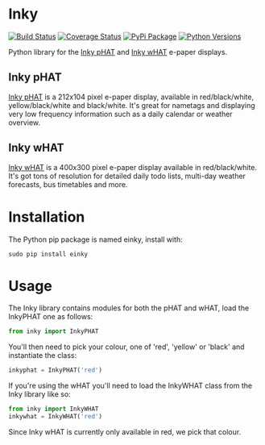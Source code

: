 # Inky

[![Build Status](https://travis-ci.com/pimoroni/inky.svg?branch=master)](https://travis-ci.com/pimoroni/inky)
[![Coverage Status](https://coveralls.io/repos/github/pimoroni/inky/badge.svg?branch=master)](https://coveralls.io/github/pimoroni/inky?branch=master)
[![PyPi Package](https://img.shields.io/pypi/v/einky.svg)](https://pypi.python.org/pypi/einky)
[![Python Versions](https://img.shields.io/pypi/pyversions/einky.svg)](https://pypi.python.org/pypi/einky)

Python library for the [Inky pHAT](https://shop.pimoroni.com/products/inky-phat) and [Inky wHAT](https://shop.pimoroni.com/products/inky-what) e-paper displays.

## Inky pHAT

[Inky pHAT](https://shop.pimoroni.com/products/inky-phat) is a 212x104 pixel e-paper display, available in red/black/white, yellow/black/white and black/white. It's great for nametags and displaying very low frequency information such as a daily calendar or weather overview.


## Inky wHAT

[Inky wHAT](https://shop.pimoroni.com/products/inky-what) is a 400x300 pixel e-paper display available in red/black/white. It's got tons of resolution for detailed daily todo lists, multi-day weather forecasts, bus timetables and more.

# Installation

The Python pip package is named einky, install with:

```
sudo pip install einky
```

# Usage

The Inky library contains modules for both the pHAT and wHAT, load the InkyPHAT one as follows:

```python
from inky import InkyPHAT
```

You'll then need to pick your colour, one of 'red', 'yellow' or 'black' and instantiate the class:

```python
inkyphat = InkyPHAT('red')
```

If you're using the wHAT you'll need to load the InkyWHAT class from the Inky library like so:

```python
from inky import InkyWHAT
inkywhat = InkyWHAT('red')
```

Since Inky wHAT is currently only available in red, we pick that colour.
